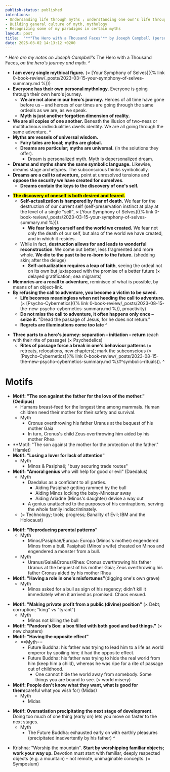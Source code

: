 ```yaml
---
publish-status: published
intentions:
- Undersanding life through myths ; understanding one own's life through myths
- Building general culture of myth, mythology
- Recognizing some of my paradigms in certain myths
layout: post
title:  '**"The Hero with a Thousand Faces"** by Joseph Campbell (personal notes)'
date: 2025-03-02 14:13:12 +0200
---
```

^
*Here are my notes on Joseph Campbell's* The Hero with a Thousand Faces, *on the hero's journey and myth.*
^
- **I am every single mythical figure.** (× [Your Symphony of Selves]({% link 0-book-review/_posts/2023-03-15-your-symphony-of-selves-summary.md %}))
- **Everyone has their own personal mythology.** Everyone is going through their own hero's journey.
	- **We are not alone in our hero's journey.** Heroes of all time have gone before us – and heroes of our times are going through the same ordeals as we are, as we speak.
	- **Myth is just another forgotten dimension of reality.**
- **We are all copies of one another.** Beneath the illusion of two-ness or multitudinous individualities dwells identity. We are all going through the same adventure.
^
- **Myths are vessels of universal wisdom.**
	- **Fairy tales are local; myths are global.**
	- **Dreams are particular; myths are universal.** (in the solutions they offer).
		- Dream is personalized myth. Myth is depersonalized dream.
- **Dreams and myths share the same symbolic language.** Likewise, dreams stage archetypes. The subconscious thinks symbolically.
- **Dreams are a call to adventure,** point at unresolved tensions and **oppose the security we have created for ourselves**.
	* **Dreams contain the keys to the discovery of one's self.**
* **<mark>The discovery of oneself is both desired and feared.</mark>**
	* **Self-actualization is hampered by fear of death.** We fear for the destruction of our current self (self-preservation instinct at play at the level of a single "self", × [Your Symphony of Selves]({% link 0-book-review/_posts/2023-03-15-your-symphony-of-selves-summary.md %})).
		* **We fear losing ourself and the world we created.** We fear not only the death of our self, but also of the world we have created, and in which it resides.
	* While in fact, **destruction allows for and leads to wonderful reconstruction**. We come out better, less fragmented and more whole. **We die to the past to be re-born to the future.** (shedding skin; after the deluge)
		- **Self-actualization requires a leap of faith**, seeing the ordeal not on its own but juxtaposed with the promise of a better future (× delayed gratification; sea migrants)
* **Memories are a recall to adventure**, reminisce of what is possible, by means of an object-link.
* **By refusing the call to adventure, you become a victim to be saved.**
	- **Life becomes meaningless when not heeding the call to adventure.** (× [Psycho-Cybernetics]({% link 0-book-review/_posts/2023-08-15-the-new-psycho-cybernetics-summary.md %}), proactivity)
	- **Do not miss the call to adventure, it often happens only once – seize it.** "Dread the passage of Jesus, for he does not return."
	- **Regrets are illuminations come too late**
^
- **Three parts to a hero's journey: separation – initiation – return** (each with their rite of passage) (× Psychedelics)
	- **Rites of passage force a break in one's behaviour patterns** (× retreats, relocations, new chapters); mark the subconscious (× [Psycho-Cybernetics]({% link 0-book-review/_posts/2023-08-15-the-new-psycho-cybernetics-summary.md %}#^symbolic-rituals)).
^
# Motifs
- **Motif: "The son against the father for the love of the mother." (Oedipus)**
	- Humans breast-feed for the longest time among mammals. Human children need their mother for their safety and survival.
	* Myth
		- Cronus overthrowing his father Uranus at the bequest of his mother Gaia
		* In turn, Cronus's child Zeus overthrowing him aided by his mother Rhea
- **Motif: "The son against the mother for the protection of the father." (Hamlet)
- **Motif: "Losing a lover for lack of attention"**
	- Myth
		- Minos & Pasiphaë; "busy securing trade routes"
- **Motif: "Amoral genius** who will help for good or evil" (Daedalus)
	- Myth
		- Daedalus as a confidant to all parties.
			- Aiding Pasiphaë getting rammed by the bull
			- Aiding Minos locking the baby-Minotaur away
			- Aiding Ariadne (Minos's daughter) devise a way out
		- A genius unattached to the purposes of his contraptions, serving the whole family indiscriminately.
	- (× Technology; tools; progress; Banality of Evil; IBM and the Holocaust)
* **Motif: "Reproducing parental patterns"**
	* Myth
		- Minos/Pasiphaë/Europa: Europa (Minos's mother) engendered Minos from a bull. Pasiphaë (Minos's wife) cheated on Minos and engendered a monster from a bull.
	- Myth
		- Uranus/Gaia&Cronus/Rhea: Cronus overthrowing his father Uranus at the bequest of his mother Gaia; Zeus overthrowing his father Cronus aided by his mother Rhea
* **Motif: "Having a role in one's misfortunes"**(digging one's own grave)
	* Myth
		- Minos asked for a bull as sign of his regency; didn't kill it immediately when it arrived as promised. Chaos ensued.
- **Motif: "Making private profit from a public (divine) position"** (× Debt; corruption; "king" vs "tyrant")
	- Myth
		- Minos not killing the bull
- **Motif: "Pandora's Box: a box filled with both good and bad things."** (× new chapters)
- **Motif: "Having the opposite effect"**
	- ==Myth==
		- Future Buddha: his father was trying ​to lead him to a life as world emperor by spoiling him; it had the opposite effect.
		- Future Buddha: his father was trying to hide the real world from him (keep him a child), whereas he was ripe for a rite of passage out of childhood.
			- One cannot hide the world away from somebody. Some things you are bound to see. (× world misery)
- **Motif: People don't know what they want, what is good for them**(careful what you wish for) (Midas)
	- Myth
		- Midas
* **Motif: Oversatiation precipitating the next stage of development.** Doing too much of one thing (early on) lets you move on faster to the next stages.
	* Myth
		- The Future Buddha: exhausted early on with earthly pleasures (precipitated inadvertently by his father)
^
- Krishna: "Worship the mountain". **Start by worshipping familiar objects; work your way up.** Devotion must start with familiar, deeply respected objects (e.g. a mountain) – not remote, unimaginable concepts. (× Symposium)